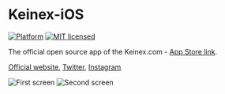 # Keinex-iOS

[![Platform](https://img.shields.io/badge/platform-iOS-lightgrey.svg?style=flat)](http://www.apple.com/ios/) [![MIT licensed](https://img.shields.io/badge/license-MIT-blue.svg)](https://raw.githubusercontent.com/AndreyBaranchikov/Keinex-iOS/master/LICENSE)


The official open source app of the Keinex.com - [App Store link](https://itunes.apple.com/app/keinex/id1141684547).

[Official website](http://keinex.com), [Twitter](https://twitter.com/keinex_com), [Instagram](https://www.instagram.com/keinex)


![First screen](https://github.com/AndreyBaranchikov/Keinex-iOS/blob/master/1.jpg) ![Second screen](https://github.com/AndreyBaranchikov/Keinex-iOS/blob/master/2.jpg)
